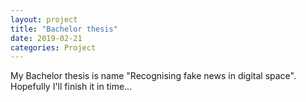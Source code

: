 ```yaml
---
layout: project
title: "Bachelor thesis"
date: 2019-02-21
categories: Project
---
```

My Bachelor thesis is name "Recognising fake news in digital space". Hopefully I'll finish it in time...
<script src="//www.powr.io/powr.js?external-type=html"></script> 
 <div class="powr-countdown-timer" id="25717c01_1551956370"></div>